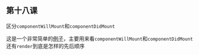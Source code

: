 ## 第十八课

区分``componentWillMount``和``componentDidMount``

这是一个非常简单的[例子](https://github.com/daoyi7/r/blob/master/src/study/study-18/study-18.js)，主要用来看``componentWillMount``和``componentDidMount``还有``render``到底是怎样的先后顺序
